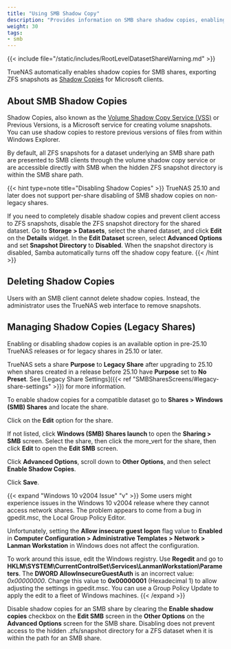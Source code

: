 ```yaml
---
title: "Using SMB Shadow Copy"
description: "Provides information on SMB share shadow copies, enabling shadow copies, and resolving an issue with Microsoft Windows 10 v2004 release."
weight: 30
tags:
- smb
---
```



{{< include file="/static/includes/RootLevelDatasetShareWarning.md" >}}

TrueNAS automatically enables shadow copies for SMB shares, exporting ZFS snapshots as [Shadow Copies](https://docs.microsoft.com/en-us/windows/win32/vss/shadow-copies-and-shadow-copy-sets) for Microsoft clients.

## About SMB Shadow Copies

Shadow Copies, also known as the [Volume Shadow Copy Service (VSS)](https://docs.microsoft.com/en-us/windows-server/storage/file-server/volume-shadow-copy-service) or Previous Versions, is a Microsoft service for creating volume snapshots.
You can use shadow copies to restore previous versions of files from within Windows Explorer.

By default, all ZFS snapshots for a dataset underlying an SMB share path are presented to SMB clients through the volume shadow copy service or are accessible directly with SMB when the hidden ZFS snapshot directory is within the SMB share path.

{{< hint type=note title="Disabling Shadow Copies" >}}
TrueNAS 25.10 and later does not support per-share disabling of SMB shadow copies on non-legacy shares.

If you need to completely disable shadow copies and prevent client access to ZFS snapshots, disable the ZFS snapshot directory for the shared dataset.
Go to **Storage > Datasets**, select the shared dataset, and click **Edit** on the **Details** widget.
In the **Edit Dataset** screen, select **Advanced Options** and set **Snapshot Directory** to **Disabled**.
When the snapshot directory is disabled, Samba automatically turns off the shadow copy feature.
{{< /hint >}}

## Deleting Shadow Copies

Users with an SMB client cannot delete shadow copies.
Instead, the administrator uses the TrueNAS web interface to remove snapshots.

## Managing Shadow Copies (Legacy Shares)

Enabling or disabling shadow copies is an available option in pre-25.10 TrueNAS releases or for legacy shares in 25.10 or later.

TrueNAS sets a share **Purpose** to **Legacy Share** after upgrading to 25.10 when shares created in a release before 25.10 have **Purpose** set to **No Preset**.
See [Legacy Share Settings]({{< ref "SMBSharesScreens/#legacy-share-settings" >}}) for more information.

To enable shadow copies for a compatible dataset go to **Shares > Windows (SMB) Shares** and locate the share.

Click on the **Edit** option for the share.

If not listed, click **Windows (SMB) Shares <span class="material-icons">launch</span>** to open the **Sharing > SMB** screen.
Select the share, then click the <span class="material-icons">more_vert</span> for the share, then click **Edit** to open the **Edit SMB** screen.

Click **Advanced Options**, scroll down to **Other Options**, and then select **Enable Shadow Copies**.

Click **Save**.

{{< expand "Windows 10 v2004 Issue" "v" >}}
Some users might experience issues in the Windows 10 v2004 release where they cannot access network shares.
The problem appears to come from a bug in <file>gpedit.msc</file>, the Local Group Policy Editor.

Unfortunately, setting the **Allow insecure guest logon** flag value to **Enabled** in **Computer Configuration > Administrative Templates > Network > Lanman Workstation** in Windows does not affect the configuration.

To work around this issue, edit the Windows registry.
Use **Regedit** and go to **HKLM\SYSTEM\CurrentControlSet\Services\LanmanWorkstation\Parameters**.
The **DWORD AllowInsecureGuestAuth** is an incorrect value: *0x00000000*. Change this value to **0x00000001** (Hexadecimal 1) to allow adjusting the settings in <file>gpedit.msc</file>.
You can use a Group Policy Update to apply the edit to a fleet of Windows machines.
{{< /expand >}}

Disable shadow copies for an SMB share by clearing the **Enable shadow copies** checkbox on the **Edit SMB** screen in the **Other Options** on the **Advanced Options** screen for the SMB share.
Disabling does not prevent access to the hidden <file>.zfs/snapshot</file> directory for a ZFS dataset when it is within the path for an SMB share.
